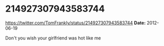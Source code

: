 # 214927307943583744
https://twitter.com/TomFrankly/status/214927307943583744
**Date:** 2012-06-19

Don't you wish your girlfriend was hot like me
